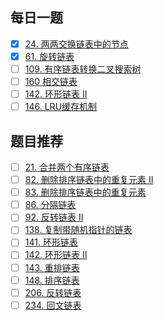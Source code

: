 ## 每日一题
- [x] [24. 两两交换链表中的节点](https://github.com/zoeaaa/Algorithm-/blob/main/Linked%20list/24.%20%E4%B8%A4%E4%B8%A4%E4%BA%A4%E6%8D%A2%E9%93%BE%E8%A1%A8%E4%B8%AD%E7%9A%84%E8%8A%82%E7%82%B9.md)
- [x] [61. 旋转链表](https://github.com/zoeaaa/Algorithm-/blob/main/Linked%20list/61.%20%E6%97%8B%E8%BD%AC%E9%93%BE%E8%A1%A8.md)
- [ ] [109. 有序链表转换二叉搜索树](https://leetcode-cn.com/problems/convert-sorted-list-to-binary-search-tree/)
- [ ] [160 相交链表](https://leetcode-cn.com/problems/intersection-of-two-linked-lists/)
- [ ] [142. 环形链表 II]()
- [ ] [146. LRU缓存机制](https://leetcode-cn.com/problems/lru-cache/)

## 题目推荐
- [ ]  [21. 合并两个有序链表](https://leetcode-cn.com/problems/merge-two-sorted-lists/)
- [ ]  [82. 删除排序链表中的重复元素 II](https://leetcode-cn.com/problems/remove-duplicates-from-sorted-list-ii/)
- [ ]  [83. 删除排序链表中的重复元素](https://leetcode-cn.com/problems/remove-duplicates-from-sorted-list/)
- [ ]  [86. 分隔链表](https://leetcode-cn.com/problems/partition-list/)
- [ ]  [92. 反转链表 II](https://leetcode-cn.com/problems/reverse-linked-list-ii/)
- [ ]  [138. 复制带随机指针的链表](https://leetcode-cn.com/problems/copy-list-with-random-pointer/)
- [ ]  [141. 环形链表](https://leetcode-cn.com/problems/linked-list-cycle/)
- [ ]  [142. 环形链表 II](https://leetcode-cn.com/problems/linked-list-cycle-ii/)
- [ ]  [143. 重排链表](https://leetcode-cn.com/problems/reorder-list/)
- [ ]  [148. 排序链表](https://leetcode-cn.com/problems/sort-list/)
- [ ]  [206. 反转链表](https://leetcode-cn.com/problems/reverse-linked-list/)
- [ ]  [234. 回文链表](https://leetcode-cn.com/problems/palindrome-linked-list/)
